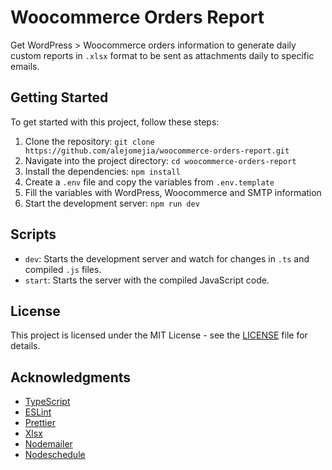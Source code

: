 # Woocommerce Orders Report

Get WordPress > Woocommerce orders information to generate daily custom reports in `.xlsx` format to be sent as attachments daily to specific emails.

## Getting Started

To get started with this project, follow these steps:

1. Clone the repository: `git clone https://github.com/alejomejia/woocommerce-orders-report.git`
2. Navigate into the project directory: `cd woocommerce-orders-report`
3. Install the dependencies: `npm install`
4. Create a `.env` file and copy the variables from `.env.template`
5. Fill the variables with WordPress, Woocommerce and SMTP information
4. Start the development server: `npm run dev`

## Scripts

- `dev`: Starts the development server and watch for changes in `.ts` and compiled `.js` files.
- `start`: Starts the server with the compiled JavaScript code.

## License

This project is licensed under the MIT License - see the [LICENSE](LICENSE) file for details.

## Acknowledgments

- [TypeScript](https://www.typescriptlang.org/)
- [ESLint](https://eslint.org/)
- [Prettier](https://prettier.io/)
- [Xlsx](https://sheetjs.com/)
- [Nodemailer](https://github.com/nodemailer/nodemailer)
- [Nodeschedule](https://github.com/node-schedule/node-schedule)
